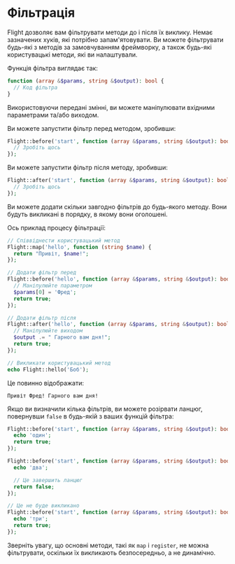 # Фільтрація

Flight дозволяє вам фільтрувати методи до і після їх виклику. Немає
зазначених хуків, які потрібно запам'ятовувати. Ви можете фільтрувати будь-які з методів за замовчуванням фреймворку, а також будь-які користувацькі методи, які ви налаштували.

Функція фільтра виглядає так:

```php
function (array &$params, string &$output): bool {
  // Код фільтра
}
```

Використовуючи передані змінні, ви можете маніпулювати вхідними параметрами та/або виходом.

Ви можете запустити фільтр перед методом, зробивши:

```php
Flight::before('start', function (array &$params, string &$output): bool {
  // Зробіть щось
});
```

Ви можете запустити фільтр після методу, зробивши:

```php
Flight::after('start', function (array &$params, string &$output): bool {
  // Зробіть щось
});
```

Ви можете додати скільки завгодно фільтрів до будь-якого методу. Вони будуть викликані в
порядку, в якому вони оголошені.

Ось приклад процесу фільтрації:

```php
// Співвіднести користувацький метод
Flight::map('hello', function (string $name) {
  return "Привіт, $name!";
});

// Додати фільтр перед
Flight::before('hello', function (array &$params, string &$output): bool {
  // Маніпулюйте параметром
  $params[0] = 'Фред';
  return true;
});

// Додати фільтр після
Flight::after('hello', function (array &$params, string &$output): bool {
  // Маніпулюйте виходом
  $output .= " Гарного вам дня!";
  return true;
});

// Викликати користувацький метод
echo Flight::hello('Боб');
```

Це повинно відображати:

```
Привіт Фред! Гарного вам дня!
```

Якщо ви визначили кілька фільтрів, ви можете розірвати ланцюг, повернувши `false`
в будь-якій з ваших функцій фільтра:

```php
Flight::before('start', function (array &$params, string &$output): bool {
  echo 'один';
  return true;
});

Flight::before('start', function (array &$params, string &$output): bool {
  echo 'два';

  // Це завершить ланцюг
  return false;
});

// Це не буде викликано
Flight::before('start', function (array &$params, string &$output): bool {
  echo 'три';
  return true;
});
```

Зверніть увагу, що основні методи, такі як `map` і `register`, не можна фільтрувати, оскільки їх
викликають безпосередньо, а не динамічно.
